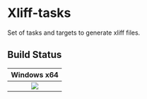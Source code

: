 # Xliff-tasks
Set of tasks and targets to generate xliff files.

Build Status
------------
|Windows x64 |
|:------:|
|[![][win-x64-build-badge]][win-x64-build]|
 
[win-x64-build-badge]: https://devdiv.visualstudio.com/_apis/public/build/definitions/0bdbc590-a062-4c3f-b0f6-9383f67865ee/5803/badge
[win-x64-build]: https://devdiv.visualstudio.com/DevDiv/_build/index?definitionId=5803&_a=completed

